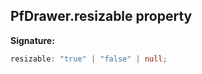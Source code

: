 ## PfDrawer.resizable property

**Signature:**

```typescript
resizable: "true" | "false" | null;
```
